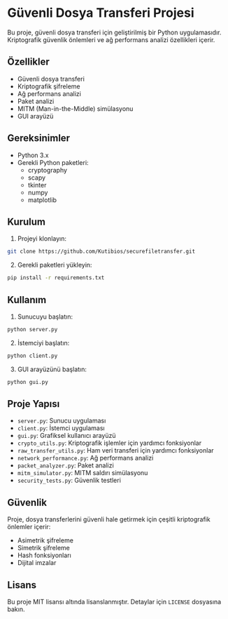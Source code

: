 # Güvenli Dosya Transferi Projesi

Bu proje, güvenli dosya transferi için geliştirilmiş bir Python uygulamasıdır. Kriptografik güvenlik önlemleri ve ağ performans analizi özellikleri içerir.

## Özellikler

- Güvenli dosya transferi
- Kriptografik şifreleme
- Ağ performans analizi
- Paket analizi
- MITM (Man-in-the-Middle) simülasyonu
- GUI arayüzü

## Gereksinimler

- Python 3.x
- Gerekli Python paketleri:
  - cryptography
  - scapy
  - tkinter
  - numpy
  - matplotlib

## Kurulum

1. Projeyi klonlayın:
```bash
git clone https://github.com/Kutibios/securefiletransfer.git
```

2. Gerekli paketleri yükleyin:
```bash
pip install -r requirements.txt
```

## Kullanım

1. Sunucuyu başlatın:
```bash
python server.py
```

2. İstemciyi başlatın:
```bash
python client.py
```

3. GUI arayüzünü başlatın:
```bash
python gui.py
```

## Proje Yapısı

- `server.py`: Sunucu uygulaması
- `client.py`: İstemci uygulaması
- `gui.py`: Grafiksel kullanıcı arayüzü
- `crypto_utils.py`: Kriptografik işlemler için yardımcı fonksiyonlar
- `raw_transfer_utils.py`: Ham veri transferi için yardımcı fonksiyonlar
- `network_performance.py`: Ağ performans analizi
- `packet_analyzer.py`: Paket analizi
- `mitm_simulator.py`: MITM saldırı simülasyonu
- `security_tests.py`: Güvenlik testleri

## Güvenlik

Proje, dosya transferlerini güvenli hale getirmek için çeşitli kriptografik önlemler içerir:
- Asimetrik şifreleme
- Simetrik şifreleme
- Hash fonksiyonları
- Dijital imzalar

## Lisans

Bu proje MIT lisansı altında lisanslanmıştır. Detaylar için `LICENSE` dosyasına bakın.

